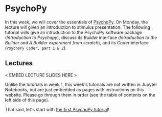 # PsychoPy
In this week, we will cover the essentials of [PsychoPy](https://www.psychopy.org/). On Monday, the lecture will given an introduction to stimulus presentation. The following tutorial wills give an introduction to the PsychoPy software package (*Introduction to Psychopy*), discuss its *Builder* interface (*Introduction to the Builder* and *A Builder experiment from scratch*), and its *Coder* interface (`PsychoPy Coder, part 1 & 2`).

## Lectures
< EMBED LECTURE SLIDES HERE >

Unlike the tutorials in week 1, this week's tutorials are not written in Jupyter Notebooks, but are just embedded as pages with instructions on this website. Please go through them in order (see the table of contents on the left side of this page).

That said, let's start with [the first PsychoPy tutorial](intro_psychopy.md)!